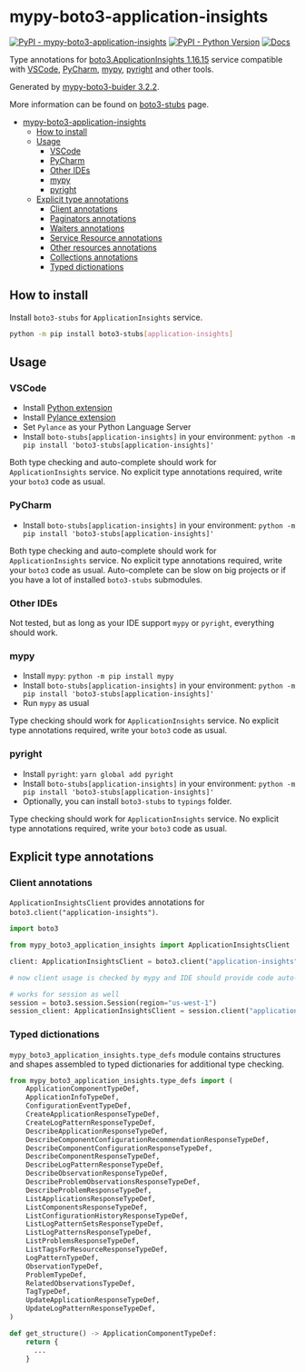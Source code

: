 # mypy-boto3-application-insights

[![PyPI - mypy-boto3-application-insights](https://img.shields.io/pypi/v/mypy-boto3-application-insights.svg?color=blue)](https://pypi.org/project/mypy-boto3-application-insights)
[![PyPI - Python Version](https://img.shields.io/pypi/pyversions/mypy-boto3-application-insights.svg?color=blue)](https://pypi.org/project/mypy-boto3-application-insights)
[![Docs](https://img.shields.io/readthedocs/mypy-boto3-builder.svg?color=blue)](https://mypy-boto3-builder.readthedocs.io/)

Type annotations for
[boto3.ApplicationInsights 1.16.15](https://boto3.amazonaws.com/v1/documentation/api/1.16.15/reference/services/application-insights.html#ApplicationInsights) service
compatible with
[VSCode](https://code.visualstudio.com/),
[PyCharm](https://www.jetbrains.com/pycharm/),
[mypy](https://github.com/python/mypy),
[pyright](https://github.com/microsoft/pyright)
and other tools.

Generated by [mypy-boto3-buider 3.2.2](https://github.com/vemel/mypy_boto3_builder).

More information can be found on [boto3-stubs](https://pypi.org/project/boto3-stubs/) page.

- [mypy-boto3-application-insights](#mypy-boto3-application-insights)
  - [How to install](#how-to-install)
  - [Usage](#usage)
    - [VSCode](#vscode)
    - [PyCharm](#pycharm)
    - [Other IDEs](#other-ides)
    - [mypy](#mypy)
    - [pyright](#pyright)
  - [Explicit type annotations](#explicit-type-annotations)
    - [Client annotations](#client-annotations)
    - [Paginators annotations](#paginators-annotations)
    - [Waiters annotations](#waiters-annotations)
    - [Service Resource annotations](#service-resource-annotations)
    - [Other resources annotations](#other-resources-annotations)
    - [Collections annotations](#collections-annotations)
    - [Typed dictionations](#typed-dictionations)

## How to install

Install `boto3-stubs` for `ApplicationInsights` service.

```bash
python -m pip install boto3-stubs[application-insights]
```

## Usage

### VSCode

- Install [Python extension](https://marketplace.visualstudio.com/items?itemName=ms-python.python)
- Install [Pylance extension](https://marketplace.visualstudio.com/items?itemName=ms-python.vscode-pylance)
- Set `Pylance` as your Python Language Server
- Install `boto-stubs[application-insights]` in your environment: `python -m pip install 'boto3-stubs[application-insights]'`

Both type checking and auto-complete should work for `ApplicationInsights` service.
No explicit type annotations required, write your `boto3` code as usual.

### PyCharm

- Install `boto-stubs[application-insights]` in your environment: `python -m pip install 'boto3-stubs[application-insights]'`

Both type checking and auto-complete should work for `ApplicationInsights` service.
No explicit type annotations required, write your `boto3` code as usual.
Auto-complete can be slow on big projects or if you have a lot of installed `boto3-stubs` submodules.

### Other IDEs

Not tested, but as long as your IDE support `mypy` or `pyright`, everything should work.

### mypy

- Install `mypy`: `python -m pip install mypy`
- Install `boto-stubs[application-insights]` in your environment: `python -m pip install 'boto3-stubs[application-insights]'`
- Run `mypy` as usual

Type checking should work for `ApplicationInsights` service.
No explicit type annotations required, write your `boto3` code as usual.

### pyright

- Install `pyright`: `yarn global add pyright`
- Install `boto-stubs[application-insights]` in your environment: `python -m pip install 'boto3-stubs[application-insights]'`
- Optionally, you can install `boto3-stubs` to `typings` folder.

Type checking should work for `ApplicationInsights` service.
No explicit type annotations required, write your `boto3` code as usual.

## Explicit type annotations

### Client annotations

`ApplicationInsightsClient` provides annotations for `boto3.client("application-insights")`.

```python
import boto3

from mypy_boto3_application_insights import ApplicationInsightsClient

client: ApplicationInsightsClient = boto3.client("application-insights")

# now client usage is checked by mypy and IDE should provide code auto-complete

# works for session as well
session = boto3.session.Session(region="us-west-1")
session_client: ApplicationInsightsClient = session.client("application-insights")
```








### Typed dictionations

`mypy_boto3_application_insights.type_defs` module contains structures and shapes assembled
to typed dictionaries for additional type checking.

```python
from mypy_boto3_application_insights.type_defs import (
    ApplicationComponentTypeDef,
    ApplicationInfoTypeDef,
    ConfigurationEventTypeDef,
    CreateApplicationResponseTypeDef,
    CreateLogPatternResponseTypeDef,
    DescribeApplicationResponseTypeDef,
    DescribeComponentConfigurationRecommendationResponseTypeDef,
    DescribeComponentConfigurationResponseTypeDef,
    DescribeComponentResponseTypeDef,
    DescribeLogPatternResponseTypeDef,
    DescribeObservationResponseTypeDef,
    DescribeProblemObservationsResponseTypeDef,
    DescribeProblemResponseTypeDef,
    ListApplicationsResponseTypeDef,
    ListComponentsResponseTypeDef,
    ListConfigurationHistoryResponseTypeDef,
    ListLogPatternSetsResponseTypeDef,
    ListLogPatternsResponseTypeDef,
    ListProblemsResponseTypeDef,
    ListTagsForResourceResponseTypeDef,
    LogPatternTypeDef,
    ObservationTypeDef,
    ProblemTypeDef,
    RelatedObservationsTypeDef,
    TagTypeDef,
    UpdateApplicationResponseTypeDef,
    UpdateLogPatternResponseTypeDef,
)

def get_structure() -> ApplicationComponentTypeDef:
    return {
      ...
    }
```
